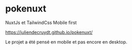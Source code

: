 # pokenuxt

NuxtJs et TailwindCss
Mobile first

https://juliendecruydt.github.io/pokenuxt/

Le projet a été pensé en mobile et pas encore en desktop.
